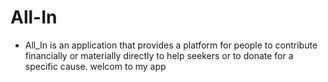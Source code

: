 # All-In
- All_In is an application that provides a platform for people to contribute financially or materially directly to help seekers or to donate for a specific cause.
welcom to my app
